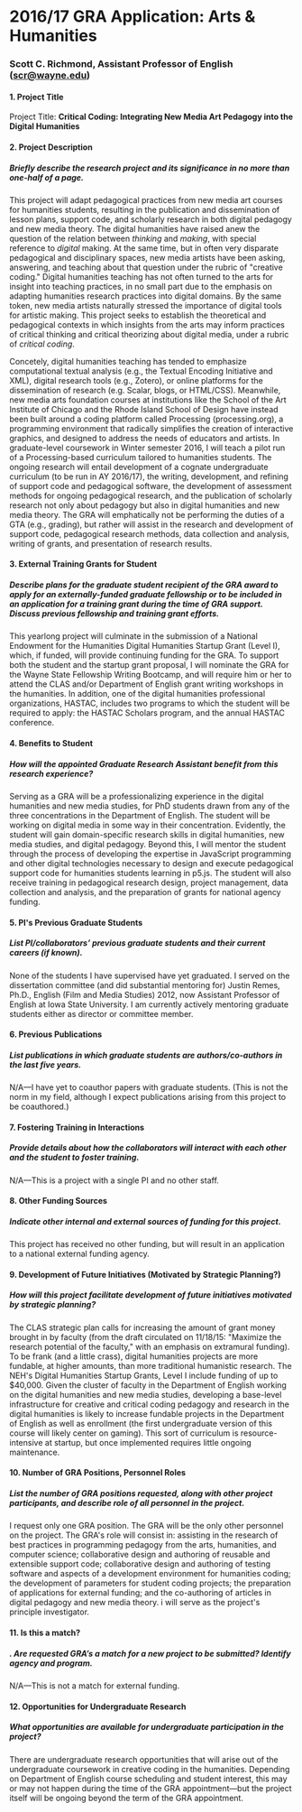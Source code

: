 # 2016/17 GRA Application: Arts & Humanities
### Scott C. Richmond, Assistant Professor of English (scr@wayne.edu)

#### 1. Project Title
Project Title: **Critical Coding: Integrating New Media Art Pedagogy into the Digital Humanities**

#### 2. Project Description
##### Briefly describe the research project and its significance in no more than one-half of a page.
This project will adapt pedagogical practices from new media art courses for humanities students, resulting in the publication and dissemination of lesson plans, support code, and scholarly research in both digital pedagogy and new media theory. The digital humanities have raised anew the question of the relation between *thinking* and *making*, with special reference to *digital* making. At the same time, but in often very disparate pedagogical and disciplinary spaces, new media artists have been asking, answering, and teaching about that question under the rubric of "creative coding." Digital humanities teaching has not often turned to the arts for insight into teaching practices, in no small part due to the emphasis on adapting humanities research practices into digital domains. By the same token, new media artists naturally stressed the importance of digital tools for artistic making. This project seeks to establish the theoretical and pedagogical contexts in which insights from the arts may inform practices of critical thinking and critical theorizing about digital media, under a rubric of *critical coding*.

Concetely, digital humanities teaching has tended to emphasize computational textual analysis (e.g., the Textual Encoding Initiative and XML), digital research tools (e.g., Zotero), or online platforms for the dissemination of research (e.g. Scalar, blogs, or HTML/CSS). Meanwhile, new media arts foundation courses at institutions like the School of the Art Institute of Chicago and the Rhode Island School of Design have instead been built around a coding platform called Processing (processing.org), a programming environment that radically simplifies the creation of interactive graphics, and designed to address the needs of educators and artists. In graduate-level coursework in Winter semester 2016, I will teach a pilot run of a Processing-based curriculum tailored to humanities students. The ongoing research will entail development of a cognate undergraduate curriculum (to be run in AY 2016/17), the writing, development, and refining of support code and pedagogical software, the development of assessment methods for ongoing pedagogical research, and the publication of scholarly research not only about pedagogy but also in digital humanities and new media theory. The GRA will emphatically not be performing the duties of a GTA (e.g., grading), but rather will assist in the research and development of support code, pedagogical research methods, data collection and analysis, writing of grants, and presentation of research results.

#### 3. External Training Grants for Student
#####  Describe plans for the graduate student recipient of the GRA award to apply for an externally-funded graduate fellowship or to be included in an application for a training grant during the time of GRA support. Discuss previous fellowship and training grant efforts.
This yearlong project will culminate in the submission of a National Endowment for the Humanities Digital Humanities Startup Grant (Level I), which, if funded, will provide continuing funding for the GRA. To support both the student and the startup grant proposal, I will nominate the GRA for the Wayne State Fellowship Writing Bootcamp, and will require him or her to attend the CLAS and/or Department of English grant writing workshops in the humanities. In addition, one of the digital humanities professional organizations, HASTAC, includes two programs to which the student will be required to apply: the HASTAC Scholars program, and the annual HASTAC conference.

#### 4. Benefits to Student
##### How will the appointed Graduate Research Assistant benefit from this research experience?
Serving as a GRA will be a professionalizing experience in the digital humanities and new media studies, for PhD students drawn from any of the three concentrations in the Department of English.  The student will be working on digital media in some way in their concentration. Evidently, the student will gain domain-specific research skills in digital humanities, new media studies, and digital pedagogy. Beyond this, I will mentor the student through the process of developing the expertise in JavaScript programming and other digital technologies necessary to design and execute pedagogical support code for humanities students learning in p5.js. The student will also receive training in pedagogical research design, project management, data collection and analysis, and the preparation of grants for national agency funding.

#### 5. PI's Previous Graduate Students
##### List PI/collaborators’ previous graduate students and their current careers (if known).
None of the students I have supervised have yet graduated. I served on the dissertation committee (and did substantial mentoring for) Justin Remes, Ph.D., English (Film and Media Studies) 2012, now Assistant Professor of English at Iowa State University. I am currently actively mentoring graduate students either as director or committee member.

#### 6. Previous Publications
##### List publications in which graduate students are authors/co-authors in the last five years.
N/A—I have yet to coauthor papers with graduate students. (This is not the norm in my field, although I expect publications arising from this project to be coauthored.)

#### 7. Fostering Training in Interactions
##### Provide details about how the collaborators will interact with each other and the student to foster training.
N/A—This is a project with a single PI and no other staff.

#### 8. Other Funding Sources
##### Indicate other internal and external sources of funding for this project.
This project has received no other funding, but will result in an application to a national external funding agency.

#### 9. Development of Future Initiatives (Motivated by Strategic Planning?)
##### How will this project facilitate development of future initiatives motivated by strategic planning?
The CLAS strategic plan calls for increasing the amount of grant money brought in by faculty (from the draft circulated on 11/18/15: "Maximize the research potential of the faculty," with an emphasis on extramural funding). To be frank (and a little crass), digital humanities projects are more fundable, at higher amounts, than more traditional humanistic research. The NEH's Digital Humanities Startup Grants, Level I include funding of up to $40,000. Given the cluster of faculty in the Department of English working on the digital humanities and new media studies, developing a base-level infrastructure for creative and critical coding pedagogy and research in the digital humanities is likely to increase fundable projects in the Department of English as well as enrollment (the first undergraduate version of this course will likely center on gaming). This sort of curriculum is resource-intensive at startup, but once implemented requires little ongoing maintenance.

#### 10. Number of GRA Positions, Personnel Roles
##### List the number of GRA positions requested, along with other project participants, and describe role of all personnel in the project.
I request only one GRA position. The GRA will be the only other personnel on the project. The GRA's role will consist in: assisting in the research of best practices in programming pedagogy from the arts, humanities, and computer science; collaborative design and authoring of reusable and extensible support code; collaborative design and authoring of testing software and aspects of a development environment for humanities coding; the development of parameters for student coding projects; the preparation of applications for external funding; and the co-authoring of articles in digital pedagogy and new media theory. i will serve as the project's principle investigator.

#### 11. Is this a match?
##### . Are requested GRA’s a match for a new project to be submitted? Identify agency and program.
N/A—This is not a match for external funding.

#### 12. Opportunities for Undergraduate Research
##### What opportunities are available for undergraduate participation in the project?
There are undergraduate research opportunities that will arise out of the undergraduate coursework in creative coding in the humanities. Depending on Department of English course scheduling and student interest, this may or may not happen during the time of the GRA appointment—but the project itself will be ongoing beyond the term of the GRA appointment.
